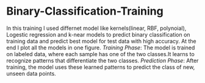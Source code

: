 # Binary-Classification-Training
In this training I used differnet model like kernels(linear, RBF, polynoial), Logestic regression and k-near models to predict binary classification on training data and predict best model for test data with high accuracy. At the end I plot all the models in one figure.
*Training Phase*: The model is trained on labeled data, where each sample has one of the two classes.It learns to recognize patterns that differentiate the two classes.
*Prediction Phase*: After training, the model uses these learned patterns to predict the class of new, unseen data points.

